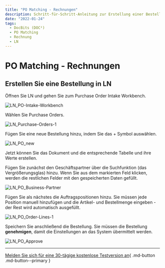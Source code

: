 ```yaml
---
title: "PO Matching - Rechnungen"
description: Schritt-für-Schritt-Anleitung zur Erstellung einer Bestellung in LN, zum Hochladen der Rechnung in DocBits (DOC²), zur Bearbeitung von zwei verschiedenen Szenarien und zur Überprüfung des Eingangs der Rechnung in LN.
date: "2022-01-24"
tags:
  - DocBits (DOC²)
  - PO Matching
  - Rechnung
  - LN
---
```


# PO Matching - Rechnungen

## Erstellen Sie eine Bestellung in LN

Öffnen Sie LN und gehen Sie zum Purchase Order Intake Workbench.

![LN_PO-Intake-Workbench](/_images/docbits/LN_PO-Intake-Workbench.png)

Wählen Sie Purchase Orders.

![LN_Purchase-Orders-1](/_images/docbits/LN_Purchase-Orders-1-1024x263.png)

Fügen Sie eine neue Bestellung hinzu, indem Sie das + Symbol auswählen.

![LN_PO_new](/_images/docbits/LN_PO_new-1024x149.png)

Jetzt können Sie das Dokument und die entsprechende Tabelle und ihre Werte erstellen.

Fügen Sie zunächst den Geschäftspartner über die Suchfunktion (das Vergrößerungsglas) hinzu. Wenn Sie aus dem markierten Feld klicken, werden die restlichen Felder mit den gespeicherten Daten gefüllt.

![LN_PO_Business-Partner](/_images/docbits/LN_PO_Business-Partner-1024x402.png)

Fügen Sie als nächstes die Auftragspositionen hinzu. Sie müssen jede Position manuell hinzufügen und die Artikel- und Bestellmenge eingeben - der Rest wird automatisch ausgefüllt.

![LN_PO_Order-Lines-1](/_images/docbits/LN_PO_Order-Lines-1-1024x147.png)

Speichern Sie anschließend die Bestellung. Sie müssen die Bestellung **genehmigen**, damit die Einstellungen an das System übermittelt werden.

![LN_PO_Approve](/_images/docbits/LN_PO_Approve-1024x528.png)

* * *

[Melden Sie sich für eine 30-tägige kostenlose Testversion an](https://app.polydocs.io){ .md-button .md-button--primary }